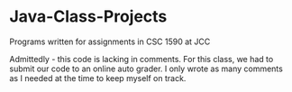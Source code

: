 # Java-Class-Projects

Programs written for assignments in CSC 1590 at JCC

Admittedly - this code is lacking in comments. 
For this class, we had to submit our code to an online auto grader.
I only wrote as many comments as I needed at the time to keep myself on track.
